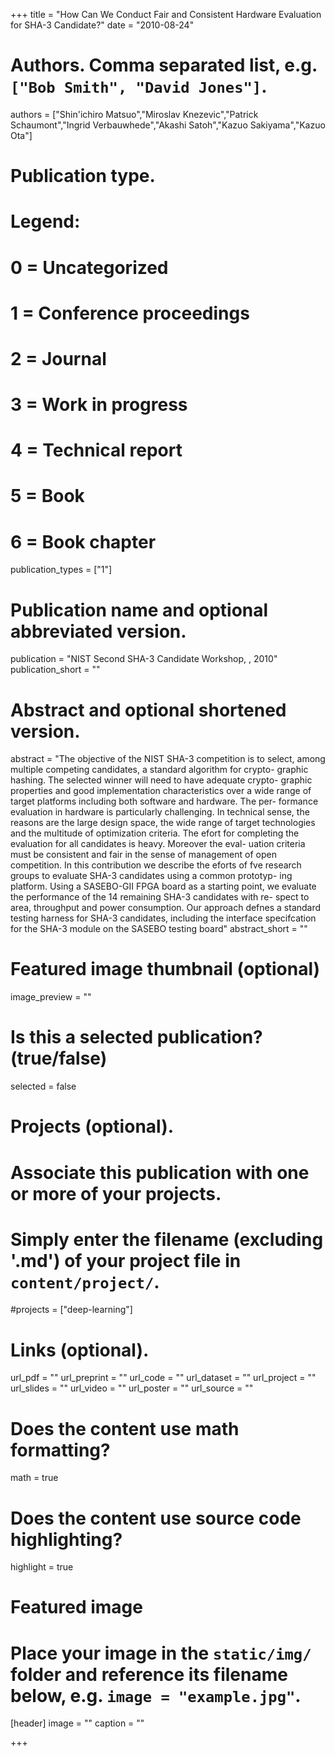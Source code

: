 +++
title = "How Can We Conduct Fair and Consistent Hardware Evaluation for SHA-3 Candidate?"
date = "2010-08-24"

# Authors. Comma separated list, e.g. `["Bob Smith", "David Jones"]`.
authors = ["Shin'ichiro Matsuo","Miroslav Knezevic","Patrick Schaumont","Ingrid Verbauwhede","Akashi Satoh","Kazuo Sakiyama","Kazuo Ota"]

# Publication type.
# Legend:
# 0 = Uncategorized
# 1 = Conference proceedings
# 2 = Journal
# 3 = Work in progress
# 4 = Technical report
# 5 = Book
# 6 = Book chapter
publication_types = ["1"]

# Publication name and optional abbreviated version.
publication = "NIST Second SHA-3 Candidate Workshop, , 2010"
publication_short = ""

# Abstract and optional shortened version.
abstract = "The objective of the NIST SHA-3 competition is to select, among multiple competing candidates, a standard algorithm for crypto- graphic hashing. The selected winner will need to have adequate crypto- graphic properties and good implementation characteristics over a wide range of target platforms including both software and hardware. The per- formance evaluation in hardware is particularly challenging. In technical sense, the reasons are the large design space, the wide range of target technologies and the multitude of optimization criteria. The efort for completing the evaluation for all candidates is heavy. Moreover the eval- uation criteria must be consistent and fair in the sense of management of open competition. In this contribution we describe the eforts of fve research groups to evaluate SHA-3 candidates using a common prototyp- ing platform. Using a SASEBO-GII FPGA board as a starting point, we evaluate the performance of the 14 remaining SHA-3 candidates with re- spect to area, throughput and power consumption. Our approach defnes a standard testing harness for SHA-3 candidates, including the interface specifcation for the SHA-3 module on the SASEBO testing board"
abstract_short = ""

# Featured image thumbnail (optional)
image_preview = ""

# Is this a selected publication? (true/false)
selected = false

# Projects (optional).
#   Associate this publication with one or more of your projects.
#   Simply enter the filename (excluding '.md') of your project file in `content/project/`.
#projects = ["deep-learning"]

# Links (optional).
url_pdf = ""
url_preprint = ""
url_code = ""
url_dataset = ""
url_project = ""
url_slides = ""
url_video = ""
url_poster = ""
url_source = ""

# Does the content use math formatting?
math = true

# Does the content use source code highlighting?
highlight = true

# Featured image
# Place your image in the `static/img/` folder and reference its filename below, e.g. `image = "example.jpg"`.
[header]
image = ""
caption = ""

+++